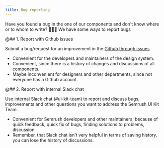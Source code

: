 ```yaml
---
title: Bug reporting
---
```


Have you found a bug in the one of our components and don't know where or to whom to write? 🤷🏻‍♀️ We have some ways to report bugs

@## 1. Report with Github issues

Submit a bug/request for an improvement in the [Github through issues](https://docs.github.com/en/github/collaborating-with-issues-and-pull-requests)

- Convenient for the developers and maintainers of the design system.
- Convenient, since there is a history of changes and discussions of all components.
- Maybe inconvenient for designers and other departments, since not everyone has a Github account.

@## 2. Report with internal Slack chat

Use internal Slack chat (#ui-kit-team) to report and discuss bugs, improvements and other questions you want to address the Semrush UI Kit Team.

- Convenient for Semrush developers and other maintainers, because of quick feedback, quick fix of bugs, finding solutions to problems, discussion.
- Remember, that Slack chat isn't very helpful in terms of saving history, you can lose the history of discussions.

